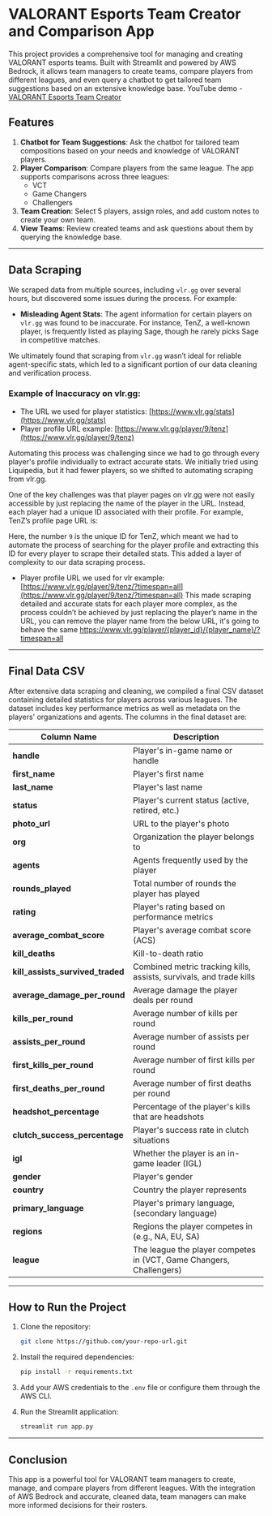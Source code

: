 # VALORANT Esports Team Creator and Comparison App

This project provides a comprehensive tool for managing and creating VALORANT esports teams. Built with Streamlit and powered by AWS Bedrock, it allows team managers to create teams, compare players from different leagues, and even query a chatbot to get tailored team suggestions based on an extensive knowledge base.
YouTube demo - [VALORANT Esports Team Creator](https://www.youtube.com/watch?v=ig6K2p5thWg)

## Features

1. **Chatbot for Team Suggestions**: Ask the chatbot for tailored team compositions based on your needs and knowledge of VALORANT players.
2. **Player Comparison**: Compare players from the same league. The app supports comparisons across three leagues:
   - VCT
   - Game Changers
   - Challengers
3. **Team Creation**: Select 5 players, assign roles, and add custom notes to create your own team.
4. **View Teams**: Review created teams and ask questions about them by querying the knowledge base.

---

## Data Scraping

We scraped data from multiple sources, including `vlr.gg` over several hours, but discovered some issues during the process. For example:

- **Misleading Agent Stats**: The agent information for certain players on `vlr.gg` was found to be inaccurate. For instance, TenZ, a well-known player, is frequently listed as playing Sage, though he rarely picks Sage in competitive matches.
  
We ultimately found that scraping from `vlr.gg` wasn’t ideal for reliable agent-specific stats, which led to a significant portion of our data cleaning and verification process.

### Example of Inaccuracy on vlr.gg:
- The URL we used for player statistics: [https://www.vlr.gg/stats](https://www.vlr.gg/stats)
- Player profile URL example: [https://www.vlr.gg/player/9/tenz](https://www.vlr.gg/player/9/tenz)

Automating this process was challenging since we had to go through every player's profile individually to extract accurate stats. We initially tried using Liquipedia, but it had fewer players, so we shifted to automating scraping from vlr.gg.

One of the key challenges was that player pages on vlr.gg were not easily accessible by just replacing the name of the player in the URL. Instead, each player had a unique ID associated with their profile. For example, TenZ’s profile page URL is:

Here, the number `9` is the unique ID for TenZ, which meant we had to automate the process of searching for the player profile and extracting this ID for every player to scrape their detailed stats. This added a layer of complexity to our data scraping process.
- Player profile URL we used for vlr example: [https://www.vlr.gg/player/9/tenz/?timespan=all](https://www.vlr.gg/player/9/tenz/?timespan=all)
This made scraping detailed and accurate stats for each player more complex, as the process couldn’t be achieved by just replacing the player’s name in the URL, you can remove the player name from the below URL, it's going to behave the same
https://www.vlr.gg/player/{player_id}/{player_name}/?timespan=all
---

## Final Data CSV

After extensive data scraping and cleaning, we compiled a final CSV dataset containing detailed statistics for players across various leagues. The dataset includes key performance metrics as well as metadata on the players' organizations and agents. The columns in the final dataset are:

| Column Name                        | Description                                                                 |
|-------------------------------------|-----------------------------------------------------------------------------|
| **handle**                          | Player's in-game name or handle                                             |
| **first_name**                      | Player's first name                                                         |
| **last_name**                       | Player's last name                                                          |
| **status**                          | Player's current status (active, retired, etc.)                             |
| **photo_url**                       | URL to the player's photo                                                   |
| **org**                             | Organization the player belongs to                                          |
| **agents**                          | Agents frequently used by the player                                        |
| **rounds_played**                   | Total number of rounds the player has played                                |
| **rating**                          | Player's rating based on performance metrics                                |
| **average_combat_score**            | Player's average combat score (ACS)                                         |
| **kill_deaths**                     | Kill-to-death ratio                                                         |
| **kill_assists_survived_traded**     | Combined metric tracking kills, assists, survivals, and trade kills         |
| **average_damage_per_round**        | Average damage the player deals per round                                   |
| **kills_per_round**                 | Average number of kills per round                                           |
| **assists_per_round**               | Average number of assists per round                                         |
| **first_kills_per_round**           | Average number of first kills per round                                     |
| **first_deaths_per_round**          | Average number of first deaths per round                                    |
| **headshot_percentage**             | Percentage of the player's kills that are headshots                         |
| **clutch_success_percentage**       | Player's success rate in clutch situations                                  |
| **igl**                             | Whether the player is an in-game leader (IGL)                               |
| **gender**                          | Player's gender                                                             |
| **country**                         | Country the player represents                                               |
| **primary_language**                | Player's primary language, (secondary language)                                                  |
| **regions**                         | Regions the player competes in (e.g., NA, EU, SA)                          |
| **league**                          | The league the player competes in (VCT, Game Changers, Challengers)         |

---

## How to Run the Project

1. Clone the repository:
    ```bash
    git clone https://github.com/your-repo-url.git
    ```
   
2. Install the required dependencies:
    ```bash
    pip install -r requirements.txt
    ```

3. Add your AWS credentials to the `.env` file or configure them through the AWS CLI.

4. Run the Streamlit application:
    ```bash
    streamlit run app.py
    ```

---

## Conclusion

This app is a powerful tool for VALORANT team managers to create, manage, and compare players from different leagues. With the integration of AWS Bedrock and accurate, cleaned data, team managers can make more informed decisions for their rosters.

